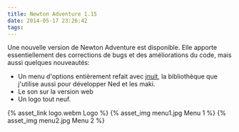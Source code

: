 ```yaml
---
title: Newton Adventure 1.15
date: 2014-05-17 23:26:42
tags:
---
```


Une nouvelle version de Newton Adventure est disponible. Elle apporte essentiellement des corrections de bugs et des améliorations du code, mais aussi quelques nouveautés:

- Un menu d'options entièrement refait avec [jnuit](https://git.bci.im/jnuit/), la bibliothèque que j'utilise aussi pour développer Ned et les maki.
- Le son sur la version web
- Un logo tout neuf.

{% asset_link logo.webm Logo %}
{% asset_img menu1.jpg Menu 1 %}
{% asset_img menu2.jpg Menu 2 %}